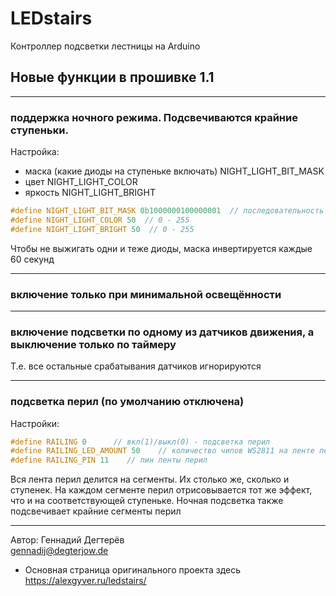 # LEDstairs
Контроллер подсветки лестницы на Arduino  

## Новые функции в прошивке 1.1
***
### поддержка **ночного режима**. Подсвечиваются крайние ступеньки.
  Настройка:
  * маска (какие диоды на ступеньке включать) NIGHT_LIGHT_BIT_MASK
  * цвет NIGHT_LIGHT_COLOR
  * яркость NIGHT_LIGHT_BRIGHT

```c
#define NIGHT_LIGHT_BIT_MASK 0b1000000100000001  // последовательность диодов в ночном режиме
#define NIGHT_LIGHT_COLOR 50  // 0 - 255
#define NIGHT_LIGHT_BRIGHT 50  // 0 - 255
```
Чтобы не выжигать одни и теже диоды, маска инвертируется каждые 60 секунд  
  
***
### включение только при минимальной освещённости

***
### включение подсветки по одному из датчиков движения, а выключение только по таймеру  
Т.е. все остальные срабатывания датчиков игнорируются

***
### подсветка перил  (по умолчанию отключена)  
Настройки:
```c
#define RAILING 0      // вкл(1)/выкл(0) - подсветка перил
#define RAILING_LED_AMOUNT 50    // количество чипов WS2811 на ленте перил
#define RAILING_PIN 11    // пин ленты перил
```
Вся лента перил делится на сегменты. Их столько же, сколько и ступенек.
На каждом сегменте перил отрисовывается тот же эффект, что и на соответствующей ступеньке.
Ночная подсветка также подсвечивает крайние сегменты перил

---
Автор: Геннадий Дегтерёв  
gennadij@degterjow.de


* Основная страница оригинального проекта здесь https://alexgyver.ru/ledstairs/

